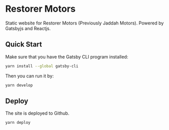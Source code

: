 # Restorer Motors
Static website for Restorer Motors (Previously Jaddah Motors). Powered by Gatsbyjs and Reactjs.



## Quick Start

Make sure that you have the Gatsby CLI program installed:
```sh
yarn install --global gatsby-cli
```

Then you can run it by:
```sh
yarn develop
```

## Deploy

The site is deployed to Github. 

```sh
yarn deploy
```